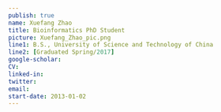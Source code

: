 ```yaml
---
publish: true
name: Xuefang Zhao
title: Bioinformatics PhD Student
picture: Xuefang_Zhao_pic.png
line1: B.S., University of Science and Technology of China
line2: [Graduated Spring/2017]
google-scholar: 
CV:
linked-in: 
twitter:
email:
start-date: 2013-01-02
---
```

